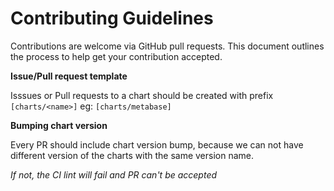 # Contributing Guidelines

Contributions are welcome via GitHub pull requests. This document outlines the process to help get your contribution accepted.

**Issue/Pull request template**

Isssues or Pull requests to a chart should be created with prefix `[charts/<name>]` eg: `[charts/metabase]`

**Bumping chart version**

Every PR should include chart version bump, because we can not have different version of the charts with the same version name.

_If not, the CI lint will fail and PR can't be accepted_
